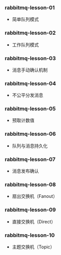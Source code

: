 ### rabbitmq-lesson-01

- 简单队列模式

### rabbitmq-lesson-02

- 工作队列模式

### rabbitmq-lesson-03

- 消息手动确认机制

### rabbitmq-lesson-04

- 不公平分发消息

### rabbitmq-lesson-05

- 预取计数值

### rabbitmq-lesson-06

- 队列与消息持久化

### rabbitmq-lesson-07

- 消息发布确认

### rabbitmq-lesson-08

- 扇出交换机（Fanout）

### rabbitmq-lesson-09

- 直接交换机（Direct）

### rabbitmq-lesson-10

- 主题交换机（Topic）
